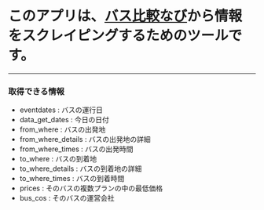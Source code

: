 # このアプリは、[バス比較なび](https://www.bushikaku.net/)から情報をスクレイピングするためのツールです。

***

### 取得できる情報
- eventdates : バスの運行日
- data_get_dates : 今日の日付
- from_where : バスの出発地
- from_where_details : バスの出発地の詳細
- from_where_times : バスの出発時間
- to_where : バスの到着地
- to_where_details : バスの到着地の詳細
- to_where_times : バスの到着時間
- prices : そのバスの複数プランの中の最低価格
- bus_cos : そのバスの運営会社
